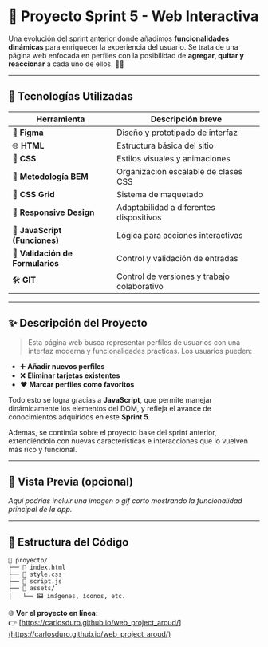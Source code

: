 # 🚀 Proyecto Sprint 5 - Web Interactiva

Una evolución del sprint anterior donde añadimos **funcionalidades dinámicas** para enriquecer la experiencia del usuario. Se trata de una página web enfocada en perfiles con la posibilidad de **agregar, quitar y reaccionar** a cada uno de ellos. 💬👥

---

## 🧰 Tecnologías Utilizadas

| Herramienta                      | Descripción breve                           |
| -------------------------------- | ------------------------------------------- |
| 🎨 **Figma**                     | Diseño y prototipado de interfaz            |
| 🌐 **HTML**                      | Estructura básica del sitio                 |
| 🎨 **CSS**                       | Estilos visuales y animaciones              |
| 🔄 **Metodología BEM**           | Organización escalable de clases CSS        |
| 🧱 **CSS Grid**                  | Sistema de maquetado                        |
| 📱 **Responsive Design**         | Adaptabilidad a diferentes dispositivos     |
| 🧠 **JavaScript (Funciones)**    | Lógica para acciones interactivas           |
| 🧾 **Validación de Formularios** | Control y validación de entradas            |
| 🛠️ **GIT**                       | Control de versiones y trabajo colaborativo |

---

## ✨ Descripción del Proyecto

> Esta página web busca representar perfiles de usuarios con una interfaz moderna y funcionalidades prácticas. Los usuarios pueden:

- ➕ **Añadir nuevos perfiles**
- ❌ **Eliminar tarjetas existentes**
- ❤️ **Marcar perfiles como favoritos**

Todo esto se logra gracias a **JavaScript**, que permite manejar dinámicamente los elementos del DOM, y refleja el avance de conocimientos adquiridos en este **Sprint 5**.

Además, se continúa sobre el proyecto base del sprint anterior, extendiéndolo con nuevas características e interacciones que lo vuelven más rico y funcional.

---

## 📸 Vista Previa (opcional)

_Aquí podrías incluir una imagen o gif corto mostrando la funcionalidad principal de la app._

---

## 📂 Estructura del Código

```plaintext
📁 proyecto/
├── 📄 index.html
├── 📄 style.css
├── 📄 script.js
├── 📁 assets/
│   └── 🖼️ imágenes, íconos, etc.
```

🌐 **Ver el proyecto en línea:**  
👉 [https://carlosduro.github.io/web_project_aroud/](https://carlosduro.github.io/web_project_aroud/)
